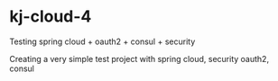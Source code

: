 # kj-cloud-4
Testing spring cloud + oauth2 + consul + security

Creating a very simple test project with spring cloud, security oauth2, consul 
